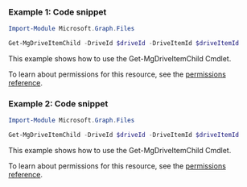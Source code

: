 ### Example 1: Code snippet

```powershellImport-Module Microsoft.Graph.Files

Get-MgDriveItemChild -DriveId $driveId -DriveItemId $driveItemId
```
This example shows how to use the Get-MgDriveItemChild Cmdlet.
To learn about permissions for this resource, see the [permissions reference](/graph/permissions-reference).

### Example 2: Code snippet

```powershellImport-Module Microsoft.Graph.Files

Get-MgDriveItemChild -DriveId $driveId -DriveItemId $driveItemId
```
This example shows how to use the Get-MgDriveItemChild Cmdlet.
To learn about permissions for this resource, see the [permissions reference](/graph/permissions-reference).

